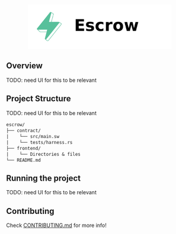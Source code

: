 <p align="center">
    <img src="./.docs/escrow-logo.png" height="120">
</p>

## Overview

TODO: need UI for this to be relevant

## Project Structure

TODO: need UI for this to be relevant

<!--Only show most important files e.g. script to run, build etc.-->

```
escrow/
├── contract/
|    └── src/main.sw
|    └── tests/harness.rs
├── frontend/
|    └── Directories & files
└── README.md
```

## Running the project

TODO: need UI for this to be relevant

## Contributing

Check [CONTRIBUTING.md](../CONTRIBUTING.md) for more info!
